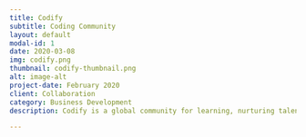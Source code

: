```yaml
---
title: Codify
subtitle: Coding Community
layout: default
modal-id: 1
date: 2020-03-08
img: codify.png
thumbnail: codify-thumbnail.png
alt: image-alt
project-date: February 2020
client: Collaboration
category: Business Development
description: Codify is a global community for learning, nurturing talent, and developing software applications. Housed on Quora, Codify is buzzing with acitivity from the contributions of community members, who are sharing content, insights, and lessons on best practices for clean coding. Experts in the community are leading venture development initiatives by actively pitching to corporations, institutions, and investors.  

---
```

